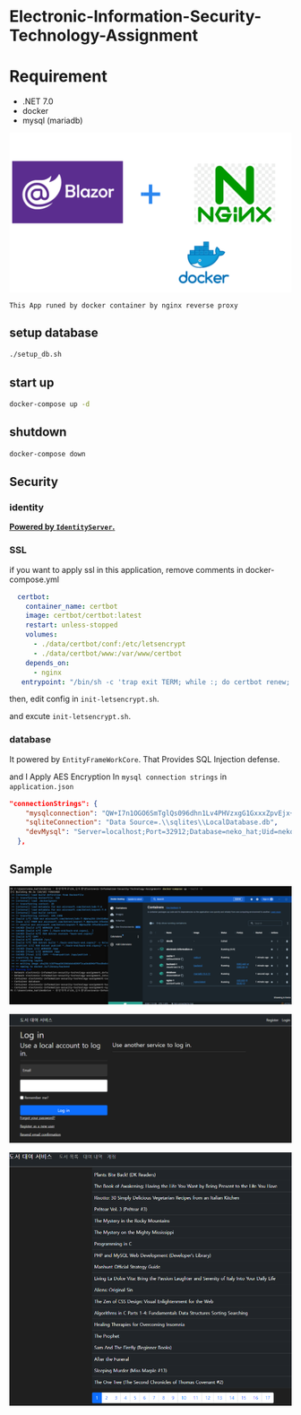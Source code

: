 # Electronic-Information-Security-Technology-Assignment

# Requirement

- .NET 7.0
- docker
- mysql (mariadb)

<img src="/readme_asset/image/powered.png" style="margin:auto; display:block;" />

`This App runed by docker container by nginx reverse proxy`

## setup database

```bash
./setup_db.sh
```

## start up

```bash
docker-compose up -d
```

## shutdown
```bash
docker-compose down
```

## Security

### identity

[**Powered by `IdentityServer`.**](https://docs.duendesoftware.com/identityserver/v6)


### SSL

if you want to apply ssl in this application, remove comments in docker-compose.yml
```yml
  certbot:
    container_name: certbot
    image: certbot/certbot:latest
    restart: unless-stopped
    volumes:
      - ./data/certbot/conf:/etc/letsencrypt
      - ./data/certbot/www:/var/www/certbot
    depends_on:
      - nginx
   entrypoint: "/bin/sh -c 'trap exit TERM; while :; do certbot renew; sleep 12h & wait $${!}; done;'"

```
then, edit config in `init-letsencrypt.sh`.

and excute `init-letsencrypt.sh`.

### database
It powered by `EntityFrameWorkCore`.
That Provides SQL Injection defense.

and I Apply AES Encryption In `mysql connection strings` in `application.json`

```json
"connectionStrings": {
    "mysqlconnection": "QW+I7n1OGO6SmTglQs096dhn1Lv4PHVzxgG1GxxxZpvEjx+7cw4wKrmV+FMgifeNt8qZcw6JjJ9Ktuu23Nj41FVws9sC4Wvus/pS2Mu3EAE=",
    "sqliteConnection": "Data Source=.\\sqlites\\LocalDatabase.db",
    "devMysql": "Server=localhost;Port=32912;Database=neko_hat;Uid=neko_hat;Pwd=neko_hat;"
  },
```

## Sample

![image](/readme_asset/image/docker_test.png)

![image](/readme_asset/image/login.png)

![image](/readme_asset/image/main.png)